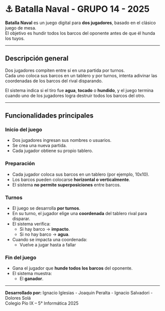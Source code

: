 # ⚓ Batalla Naval - GRUPO 14 - 2025

**Batalla Naval** es un juego digital para **dos jugadores**, basado en el clásico juego de mesa.  
El objetivo es hundir todos los barcos del oponente antes de que él hunda los tuyos.

---

## Descripción general

Dos jugadores compiten entre sí en una partida por turnos.  
Cada uno coloca sus barcos en un tablero y por turnos, intenta adivinar las coordenadas de los barcos del rival disparando.

El sistema indica si el tiro fue **agua**, **tocado** o **hundido**, y el juego termina cuando uno de los jugadores logra destruir todos los barcos del otro.

---

## Funcionalidades principales

### Inicio del juego
- Dos jugadores ingresan sus nombres o usuarios.
- Se crea una nueva partida.
- Cada jugador obtiene su propio tablero.

### Preparación
- Cada jugador coloca sus barcos en un tablero (por ejemplo, 10x10).
- Los barcos pueden colocarse **horizontal o verticalmente**.
- El sistema **no permite superposiciones** entre barcos.

### Turnos
- El juego se desarrolla **por turnos**.
- En su turno, el jugador elige una **coordenada** del tablero rival para disparar.
- El sistema verifica:
  - Si hay barco → **impacto**.
  - Si no hay barco → **agua**.
- Cuando se impacta una coordenada:
  - Vuelve a jugar hasta a fallar

### Fin del juego
- Gana el jugador que **hunde todos los barcos** del oponente.
- El sistema muestra:
  - El **ganador**.

---

**Desarrollado por:** Ignacio Iglesias - Joaquin Peralta - Ignacio Salvadori - Dolores Solá  
Colegio Pío IX – 5° Informática 2025

